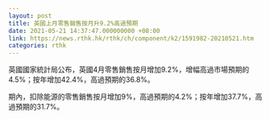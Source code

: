 ```yaml
---
layout: post
title: 英國上月零售銷售按月升9.2%高過預期
date: 2021-05-21 14:37:47.000000000 +08:00
link: https://news.rthk.hk/rthk/ch/component/k2/1591982-20210521.htm
categories: rthk
---
```


英國國家統計局公布，英國4月零售銷售按月增加9.2%，增幅高過市場預期的4.5%；按年增加42.4%，高過預期的36.8%。

期內，扣除能源的零售銷售按月增加9%，高過預期的4.2%；按年增加37.7%，高過預期的31.7%。
